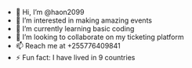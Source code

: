 - 👋 Hi, I’m @haon2099
- 👀 I’m interested in making amazing events
- 🌱 I’m currently learning basic coding
- 💞️ I’m looking to collaborate on my ticketing platform
- 📫 Reach me at +255776409841
- ⚡ Fun fact: I have lived in 9 countries

<!---
haon2099/haon2099 is a ✨ special ✨ repository because its `README.md` (this file) appears on your GitHub profile.
You can click the Preview link to take a look at your changes.
--->

